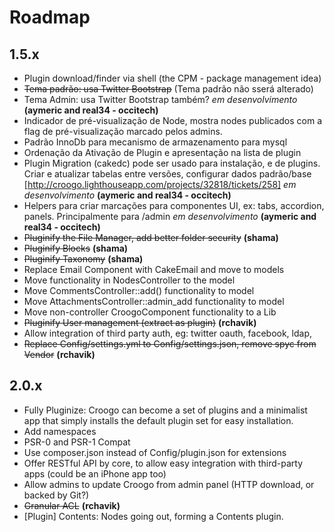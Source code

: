 # Roadmap

## 1.5.x

* Plugin download/finder via shell (the CPM - package management idea)
* ~~Tema padrão: usa Twitter Bootstrap~~ (Tema padrão não sserá alterado)
* Tema Admin: usa Twitter Bootstrap também? *em desenvolvimento* **(aymeric and real34 - occitech)**
* Indicador de pré-visualização de Node, mostra nodes publicados com a flag de pré-visualização marcado pelos admins.
* Padrão InnoDb para mecanismo de armazenamento para mysql
* Ordenação da Ativação de Plugin e apresentação na lista de plugin
* Plugin Migration (cakedc) pode ser usado para instalação, e de plugins. Criar e atualizar tabelas entre versões, configurar dados padrão/base [http://croogo.lighthouseapp.com/projects/32818/tickets/258] *em desenvolvimento* **(aymeric and real34 - occitech)**
* Helpers para criar marcações para componentes UI, ex: tabs, accordion, panels.  Principalmente para /admin *em desenvolvimento* **(aymeric and real34 - occitech)**
* ~~Pluginify the File Manager, add better folder security~~ **(shama)**
* ~~Pluginify Blocks~~ **(shama)**
* ~~Pluginify Taxonomy~~ **(shama)**
* Replace Email Component with CakeEmail and move to models
* Move functionality in NodesController to the model
* Move CommentsController::add() functionality to model
* Move AttachmentsController::admin_add functionality to model
* Move non-controller CroogoComponent functionality to a Lib
* ~~Pluginify User management (extract as plugin)~~ **(rchavik)**
* Allow integration of third party auth, eg: twitter oauth, facebook, ldap,
* ~~Replace Config/settings.yml to Config/settings.json, remove spyc from Vendor~~ **(rchavik)**

## 2.0.x

* Fully Pluginize: Croogo can become a set of plugins and a minimalist app that simply installs the default plugin set for easy installation.
* Add namespaces
* PSR-0 and PSR-1 Compat
* Use composer.json instead of Config/plugin.json for extensions
* Offer RESTful API by core, to allow easy integration with third-party apps (could be an iPhone app too)
* Allow admins to update Croogo from admin panel (HTTP download, or backed by Git?)
* ~~Granular ACL~~ **(rchavik)**
* [Plugin] Contents: Nodes going out, forming a Contents plugin.
